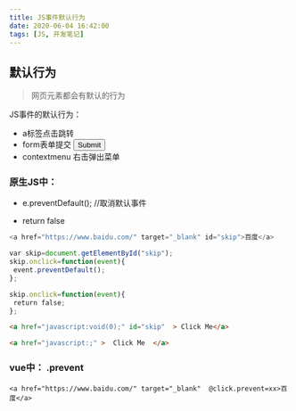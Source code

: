 ```yaml
---
title: JS事件默认行为
date: 2020-06-04 16:42:00
tags: [JS, 开发笔记]
---
```

##  默认行为
> 网页元素都会有默认的行为

JS事件的默认行为：

- a标签点击跳转
- form表单提交  <input type="submit">
- contextmenu 右击弹出菜单





### 原生JS中：

-  e.preventDefault(); //取消默认事件

-   return false

  ```js
  <a href="https://www.baidu.com/" target="_blank" id="skip">百度</a>
  ```

  ```js
  var skip=document.getElementById("skip");
  skip.onclick=function(event){
   event.preventDefault();
  };
  ```

  ```js
  skip.onclick=function(event){
   return false;
  };
  ```

    

  ```html
  <a href="javascript:void(0);" id="skip"  > Click Me</a>
  ```

  ```html
  <a href="javascript:;" >  Click Me  </a>
  ```

  

### vue中： .prevent

```vue
<a href="https://www.baidu.com/" target="_blank"  @click.prevent=xx>百度</a>
```

